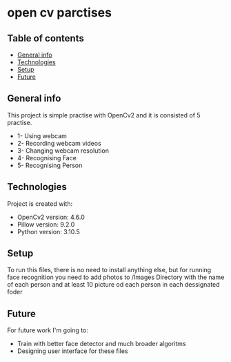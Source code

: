 # open cv parctises
## Table of contents
* [General info](#general-info)
* [Technologies](#technologies)
* [Setup](#setup)
* [Future](#future)

## General info
This project is simple practise with OpenCv2 and it is consisted of 5 practise.
* 1- Using webcam
* 2- Recording webcam videos
* 3- Changing webcam resolution
* 4- Recognising Face
* 5- Recognising Person

## Technologies
Project is created with:
* OpenCv2 version: 4.6.0
* Pillow version: 9.2.0
* Python version: 3.10.5
	
## Setup
To run this files, there is no need to install anything else, but for running face recognition you need to add photos to /Images Directory with the name of each person and at least 10 picture od each person in each dessignated foder

## Future
For future work I'm going to:
* Train with better face detector and much broader algoritms
* Designing user interface for these files
